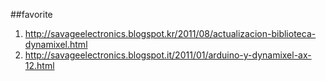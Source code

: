 ##favorite
1. http://savageelectronics.blogspot.kr/2011/08/actualizacion-biblioteca-dynamixel.html
2. http://savageelectronics.blogspot.it/2011/01/arduino-y-dynamixel-ax-12.html

